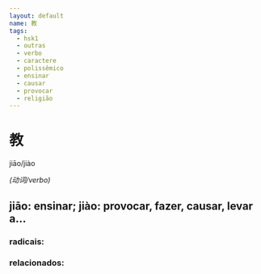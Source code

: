 ```yaml
--- 
layout: default
name: 教 
tags: 
  - hsk1
  - outras
  - verbo
  - caractere
  - polissêmico
  - ensinar
  - causar
  - provocar
  - religião
--- 
```

# 教 
jiāo/jiào  
 
*(动词/verbo)*  
## jiāo: ensinar; jiào: provocar, fazer, causar, levar a… 
### radicais: 
### relacionados: 

